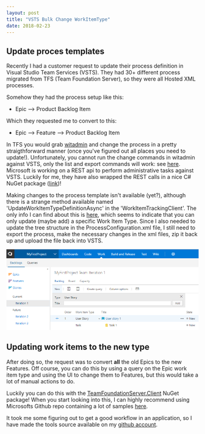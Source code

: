 ```yaml
---
layout: post
title: "VSTS Bulk Change WorkItemType"
date: 2018-02-23
---
```



## Update proces templates
Recently I had a customer request to update their process definition in Visual Studio Team Services (VSTS). They had 30+ different process migrated from TFS (Team Foundation Server), so they were all Hosted XML processes.  

Somehow they had the process setup like this:  

- Epic --> Product Backlog Item

Which they requested me to convert to this:

- Epic --> Feature --> Product Backlog Item

In TFS you would grab [witadmin](https://docs.microsoft.com/en-us/vsts/work/customize/reference/witadmin/witadmin-customize-and-manage-objects-for-tracking-work) and change the process in a pretty straigthforward manner (once you've figured out all places you need to update!).
Unfortunately, you cannot run the change commands in witadmin against VSTS, only the list and export commands will work: see [here](https://docs.microsoft.com/en-us/vsts/work/customize/reference/witadmin/witadmin-import-export-categories). Microsoft is working on a REST api to perform administrative tasks against VSTS. Luckily for me, they have also wrapped the REST calls in a nice C# NuGet package ([link](https://www.nuget.org/packages/Microsoft.TeamFoundationServer.Client/))! 

Making changes to the process template isn't available (yet?), although there is a strange method available named 'UpdateWorkItemTypeDefinitionAsync' in the 'WorkItemTrackingClient'. The only info I can find about this is [here](https://asyoulook.com/computers%20&%20internet/rest-usage-updateworkitemtypedfeinition-how-to/259543), which seems to indicate that you can only update (maybe add) a specific Work Item Type.   Since I also needed to update the tree structure in the ProcessConfiguration.xml file, I still need to export the process, make the necessary changes in the xml files, zip it back up and upload the file back into VSTS.

![TFS screenshot](../images/20180226_01.png)

## Updating work items to the new type
After doing so, the request was to convert **all** the old Epics to the new Features. Off course, you can do this by using a query on the Epic work item type and using the UI to change them to Features, but this would take a lot of manual actions to do.

Luckily  you can do this with the [TeamFoundationServer.Client](https://www.nuget.org/packages/Microsoft.TeamFoundationServer.Client/) NuGet package! When you start looking into this, I can highly recommend using Microsofts Github repo containing a lot of samples [here](https://github.com/Microsoft/vsts-dotnet-samples).  

It took me some figuring out to get a good workflow in an application, so I have made the tools source available on my [github account](https://github.com/rajbos/VSTSClient).      